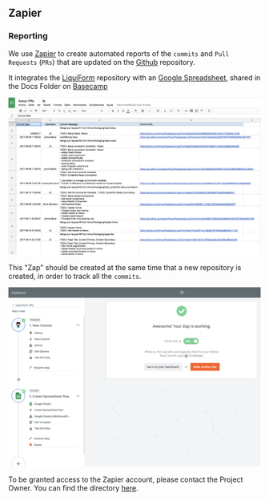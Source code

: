 ## Zapier

### Reporting

We use [Zapier](https://zapier.com) to create automated reports of the `commits` and `Pull Requests` (`PRs`) that are updated on the [Github](./Github) repository.

It integrates the [LiquiForm](https://github.com/AmcorPackaging/LiquiForm) repository with an [Google Spreadsheet](https://docs.google.com/spreadsheets/d/1D_C0pTPRHie98nG6XFoT1q9WzJNesUyzsY2H-g8z4gQ/edit?usp=sharing), shared in the Docs Folder on [Basecamp](./Basecamp)

![Reporting](./images/reporting.png)


This "Zap" should be created at the same time that a new repository is created, in order to track all the `commits`.

![Zapier Zap](./images/zapier.png)

To be granted access to the Zapier account, please contact the Project Owner.
You can find the directory [here](./Support).
